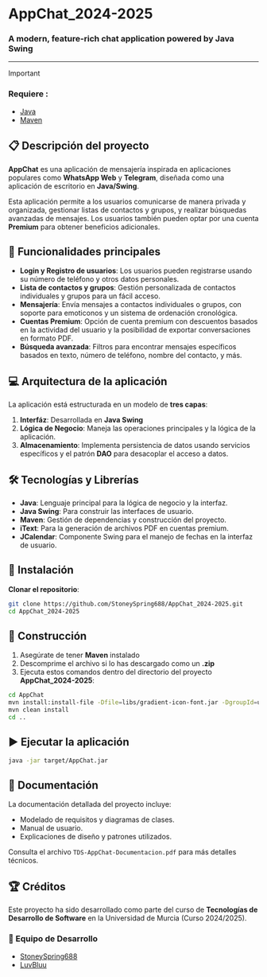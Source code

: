 # AppChat_2024-2025
### A modern, feature-rich chat application powered by Java Swing

---

> [!IMPORTANT]
> ### Requiere :
> - [Java](https://www.oracle.com/es/java/technologies/downloads/)
> - [Maven](https://maven.apache.org/download.cgi)

## 📋 Descripción del proyecto
**AppChat** es una aplicación de mensajería inspirada en aplicaciones populares como **WhatsApp Web** y **Telegram**, diseñada como una aplicación de escritorio en **Java/Swing**.

Esta aplicación permite a los usuarios comunicarse de manera privada y organizada, gestionar listas de contactos y grupos, y realizar búsquedas avanzadas de mensajes. Los usuarios también pueden optar por una cuenta **Premium** para obtener beneficios adicionales.

## 🚀 Funcionalidades principales
- **Login y Registro de usuarios**: Los usuarios pueden registrarse usando su número de teléfono y otros datos personales.
- **Lista de contactos y grupos**: Gestión personalizada de contactos individuales y grupos para un fácil acceso.
- **Mensajería**: Envía mensajes a contactos individuales o grupos, con soporte para emoticonos y un sistema de ordenación cronológica.
- **Cuentas Premium**: Opción de cuenta premium con descuentos basados en la actividad del usuario y la posibilidad de exportar conversaciones en formato PDF.
- **Búsqueda avanzada**: Filtros para encontrar mensajes específicos basados en texto, número de teléfono, nombre del contacto, y más.

## 💻 Arquitectura de la aplicación
La aplicación está estructurada en un modelo de **tres capas**:
1. **Interfáz**: Desarrollada en **Java Swing**
2. **Lógica de Negocio**: Maneja las operaciones principales y la lógica de la aplicación.
3. **Almacenamiento**: Implementa persistencia de datos usando servicios específicos y el patrón **DAO** para desacoplar el acceso a datos.

## 🛠️ Tecnologías y Librerías
- **Java**: Lenguaje principal para la lógica de negocio y la interfaz.
- **Java Swing**: Para construir las interfaces de usuario.
- **Maven**: Gestión de dependencias y construcción del proyecto.
- **iText**: Para la generación de archivos PDF en cuentas premium.
- **JCalendar**: Componente Swing para el manejo de fechas en la interfaz de usuario.

## 🧩 Instalación
**Clonar el repositorio**:
```bash
git clone https://github.com/StoneySpring688/AppChat_2024-2025.git
cd AppChat_2024-2025
```

## 🔧 Construcción

1. Asegúrate de tener **Maven** instalado 
2. Descomprime el archivo si lo has descargado como un **.zip**
3. Ejecuta estos comandos dentro del directorio del proyecto **AppChat_2024-2025**:

```bash
cd AppChat
mvn install:install-file -Dfile=libs/gradient-icon-font.jar -DgroupId=umu.tds -DartifactId=gradient-icon-font -Dversion=1.0 -Dpackaging=jar
mvn clean install
cd ..
```

## ▶️ Ejecutar la aplicación

```bash
java -jar target/AppChat.jar
```


## 📖 Documentación
La documentación detallada del proyecto incluye:
- Modelado de requisitos y diagramas de clases.
- Manual de usuario.
- Explicaciones de diseño y patrones utilizados.

Consulta el archivo `TDS-AppChat-Documentacion.pdf` para más detalles técnicos.

## 🏆 Créditos
Este proyecto ha sido desarrollado como parte del curso de **Tecnologías de Desarrollo de Software** en la Universidad de Murcia (Curso 2024/2025).

### 👥 Equipo de Desarrollo
- [StoneySpring688](https://github.com/StoneySpring688)
- [LuvBluu](https://github.com/LuvBluu)
